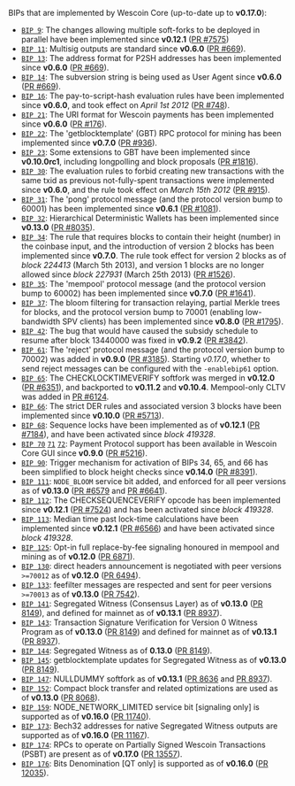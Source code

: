 BIPs that are implemented by Wescoin Core (up-to-date up to **v0.17.0**):

* [`BIP 9`](https://github.com/wescoin/bips/blob/master/bip-0009.mediawiki): The changes allowing multiple soft-forks to be deployed in parallel have been implemented since **v0.12.1**  ([PR #7575](https://github.com/wescoin/wescoin/pull/7575))
* [`BIP 11`](https://github.com/wescoin/bips/blob/master/bip-0011.mediawiki): Multisig outputs are standard since **v0.6.0** ([PR #669](https://github.com/wescoin/wescoin/pull/669)).
* [`BIP 13`](https://github.com/wescoin/bips/blob/master/bip-0013.mediawiki): The address format for P2SH addresses has been implemented since **v0.6.0** ([PR #669](https://github.com/wescoin/wescoin/pull/669)).
* [`BIP 14`](https://github.com/wescoin/bips/blob/master/bip-0014.mediawiki): The subversion string is being used as User Agent since **v0.6.0** ([PR #669](https://github.com/wescoin/wescoin/pull/669)).
* [`BIP 16`](https://github.com/wescoin/bips/blob/master/bip-0016.mediawiki): The pay-to-script-hash evaluation rules have been implemented since **v0.6.0**, and took effect on *April 1st 2012* ([PR #748](https://github.com/wescoin/wescoin/pull/748)).
* [`BIP 21`](https://github.com/wescoin/bips/blob/master/bip-0021.mediawiki): The URI format for Wescoin payments has been implemented since **v0.6.0** ([PR #176](https://github.com/wescoin/wescoin/pull/176)).
* [`BIP 22`](https://github.com/wescoin/bips/blob/master/bip-0022.mediawiki): The 'getblocktemplate' (GBT) RPC protocol for mining has been implemented since **v0.7.0** ([PR #936](https://github.com/wescoin/wescoin/pull/936)).
* [`BIP 23`](https://github.com/wescoin/bips/blob/master/bip-0023.mediawiki): Some extensions to GBT have been implemented since **v0.10.0rc1**, including longpolling and block proposals ([PR #1816](https://github.com/wescoin/wescoin/pull/1816)).
* [`BIP 30`](https://github.com/wescoin/bips/blob/master/bip-0030.mediawiki): The evaluation rules to forbid creating new transactions with the same txid as previous not-fully-spent transactions were implemented since **v0.6.0**, and the rule took effect on *March 15th 2012* ([PR #915](https://github.com/wescoin/wescoin/pull/915)).
* [`BIP 31`](https://github.com/wescoin/bips/blob/master/bip-0031.mediawiki): The 'pong' protocol message (and the protocol version bump to 60001) has been implemented since **v0.6.1** ([PR #1081](https://github.com/wescoin/wescoin/pull/1081)).
* [`BIP 32`](https://github.com/wescoin/bips/blob/master/bip-0032.mediawiki): Hierarchical Deterministic Wallets has been implemented since **v0.13.0** ([PR #8035](https://github.com/wescoin/wescoin/pull/8035)).
* [`BIP 34`](https://github.com/wescoin/bips/blob/master/bip-0034.mediawiki): The rule that requires blocks to contain their height (number) in the coinbase input, and the introduction of version 2 blocks has been implemented since **v0.7.0**. The rule took effect for version 2 blocks as of *block 224413* (March 5th 2013), and version 1 blocks are no longer allowed since *block 227931* (March 25th 2013) ([PR #1526](https://github.com/wescoin/wescoin/pull/1526)).
* [`BIP 35`](https://github.com/wescoin/bips/blob/master/bip-0035.mediawiki): The 'mempool' protocol message (and the protocol version bump to 60002) has been implemented since **v0.7.0** ([PR #1641](https://github.com/wescoin/wescoin/pull/1641)).
* [`BIP 37`](https://github.com/wescoin/bips/blob/master/bip-0037.mediawiki): The bloom filtering for transaction relaying, partial Merkle trees for blocks, and the protocol version bump to 70001 (enabling low-bandwidth SPV clients) has been implemented since **v0.8.0** ([PR #1795](https://github.com/wescoin/wescoin/pull/1795)).
* [`BIP 42`](https://github.com/wescoin/bips/blob/master/bip-0042.mediawiki): The bug that would have caused the subsidy schedule to resume after block 13440000 was fixed in **v0.9.2** ([PR #3842](https://github.com/wescoin/wescoin/pull/3842)).
* [`BIP 61`](https://github.com/wescoin/bips/blob/master/bip-0061.mediawiki): The 'reject' protocol message (and the protocol version bump to 70002) was added in **v0.9.0** ([PR #3185](https://github.com/wescoin/wescoin/pull/3185)). Starting *v0.17.0*, whether to send reject messages can be configured with the `-enablebip61` option.
* [`BIP 65`](https://github.com/wescoin/bips/blob/master/bip-0065.mediawiki): The CHECKLOCKTIMEVERIFY softfork was merged in **v0.12.0** ([PR #6351](https://github.com/wescoin/wescoin/pull/6351)), and backported to **v0.11.2** and **v0.10.4**. Mempool-only CLTV was added in [PR #6124](https://github.com/wescoin/wescoin/pull/6124).
* [`BIP 66`](https://github.com/wescoin/bips/blob/master/bip-0066.mediawiki): The strict DER rules and associated version 3 blocks have been implemented since **v0.10.0** ([PR #5713](https://github.com/wescoin/wescoin/pull/5713)).
* [`BIP 68`](https://github.com/wescoin/bips/blob/master/bip-0068.mediawiki): Sequence locks have been implemented as of **v0.12.1**  ([PR #7184](https://github.com/wescoin/wescoin/pull/7184)), and have been activated since *block 419328*.
* [`BIP 70`](https://github.com/wescoin/bips/blob/master/bip-0070.mediawiki) [`71`](https://github.com/wescoin/bips/blob/master/bip-0071.mediawiki) [`72`](https://github.com/wescoin/bips/blob/master/bip-0072.mediawiki): Payment Protocol support has been available in Wescoin Core GUI since **v0.9.0** ([PR #5216](https://github.com/wescoin/wescoin/pull/5216)).
* [`BIP 90`](https://github.com/wescoin/bips/blob/master/bip-0090.mediawiki): Trigger mechanism for activation of BIPs 34, 65, and 66 has been simplified to block height checks since **v0.14.0** ([PR #8391](https://github.com/wescoin/wescoin/pull/8391)).
* [`BIP 111`](https://github.com/wescoin/bips/blob/master/bip-0111.mediawiki): `NODE_BLOOM` service bit added, and enforced for all peer versions as of **v0.13.0** ([PR #6579](https://github.com/wescoin/wescoin/pull/6579) and [PR #6641](https://github.com/wescoin/wescoin/pull/6641)).
* [`BIP 112`](https://github.com/wescoin/bips/blob/master/bip-0112.mediawiki): The CHECKSEQUENCEVERIFY opcode has been implemented since **v0.12.1** ([PR #7524](https://github.com/wescoin/wescoin/pull/7524)) and has been activated since *block 419328*.
* [`BIP 113`](https://github.com/wescoin/bips/blob/master/bip-0113.mediawiki): Median time past lock-time calculations have been implemented since **v0.12.1** ([PR #6566](https://github.com/wescoin/wescoin/pull/6566)) and have been activated since *block 419328*.
* [`BIP 125`](https://github.com/wescoin/bips/blob/master/bip-0125.mediawiki): Opt-in full replace-by-fee signaling honoured in mempool and mining as of **v0.12.0** ([PR 6871](https://github.com/wescoin/wescoin/pull/6871)).
* [`BIP 130`](https://github.com/wescoin/bips/blob/master/bip-0130.mediawiki): direct headers announcement is negotiated with peer versions `>=70012` as of **v0.12.0** ([PR 6494](https://github.com/wescoin/wescoin/pull/6494)).
* [`BIP 133`](https://github.com/wescoin/bips/blob/master/bip-0133.mediawiki): feefilter messages are respected and sent for peer versions `>=70013` as of **v0.13.0** ([PR 7542](https://github.com/wescoin/wescoin/pull/7542)).
* [`BIP 141`](https://github.com/wescoin/bips/blob/master/bip-0141.mediawiki): Segregated Witness (Consensus Layer) as of **v0.13.0** ([PR 8149](https://github.com/wescoin/wescoin/pull/8149)), and defined for mainnet as of **v0.13.1** ([PR 8937](https://github.com/wescoin/wescoin/pull/8937)).
* [`BIP 143`](https://github.com/wescoin/bips/blob/master/bip-0143.mediawiki): Transaction Signature Verification for Version 0 Witness Program as of **v0.13.0** ([PR 8149](https://github.com/wescoin/wescoin/pull/8149)) and defined for mainnet as of **v0.13.1** ([PR 8937](https://github.com/wescoin/wescoin/pull/8937)).
* [`BIP 144`](https://github.com/wescoin/bips/blob/master/bip-0144.mediawiki): Segregated Witness as of **0.13.0** ([PR 8149](https://github.com/wescoin/wescoin/pull/8149)).
* [`BIP 145`](https://github.com/wescoin/bips/blob/master/bip-0145.mediawiki): getblocktemplate updates for Segregated Witness as of **v0.13.0** ([PR 8149](https://github.com/wescoin/wescoin/pull/8149)).
* [`BIP 147`](https://github.com/wescoin/bips/blob/master/bip-0147.mediawiki): NULLDUMMY softfork as of **v0.13.1** ([PR 8636](https://github.com/wescoin/wescoin/pull/8636) and [PR 8937](https://github.com/wescoin/wescoin/pull/8937)).
* [`BIP 152`](https://github.com/wescoin/bips/blob/master/bip-0152.mediawiki): Compact block transfer and related optimizations are used as of **v0.13.0** ([PR 8068](https://github.com/wescoin/wescoin/pull/8068)).
* [`BIP 159`](https://github.com/wescoin/bips/blob/master/bip-0159.mediawiki): NODE_NETWORK_LIMITED service bit [signaling only] is supported as of **v0.16.0** ([PR 11740](https://github.com/wescoin/wescoin/pull/11740)).
* [`BIP 173`](https://github.com/wescoin/bips/blob/master/bip-0173.mediawiki): Bech32 addresses for native Segregated Witness outputs are supported as of **v0.16.0** ([PR 11167](https://github.com/wescoin/wescoin/pull/11167)).
* [`BIP 174`](https://github.com/wescoin/bips/blob/master/bip-0174.mediawiki): RPCs to operate on Partially Signed Wescoin Transactions (PSBT) are present as of **v0.17.0** ([PR 13557](https://github.com/wescoin/wescoin/pull/13557)).
* [`BIP 176`](https://github.com/wescoin/bips/blob/master/bip-0176.mediawiki): Bits Denomination [QT only] is supported as of **v0.16.0** ([PR 12035](https://github.com/wescoin/wescoin/pull/12035)).
